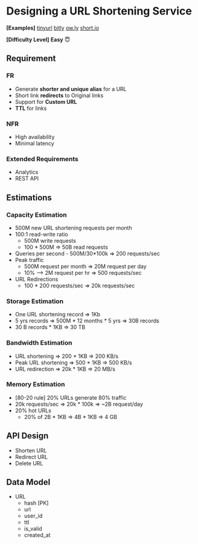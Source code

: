 # Designing a URL Shortening Service

**[Examples]**
[tinyurl](https://tinyurl.com/)
[bitly](https://bitly.com/)
[ow.ly](https://www.hootsuite.com/pages/owly)
[short.io](https://short.io/)

**[Difficulty Level]**
**Easy** :innocent:

## Requirement

### FR

* Generate **shorter and unique alias** for a URL
* Short link **redirects** to Original links
* Support for **Custom URL**
* **TTL** for links

### NFR

* High availability
* Minimal latency

### Extended Requirements

* Analytics
* REST API

## Estimations

### Capacity Estimation

* 500M new URL shortening requests per month
* 100:1 read-write ratio
  * 500M write requests
  * 100 * 500M => 50B read requests
* Queries per second - 500M/30*100k => 200 requests/sec
* Peak traffic
  * 500M request per month => 20M request per day
  * 10% --> 2M request per hr => 500 requests/sec
* URL Redirections
  * 100 * 200 requests/sec => 20k requests/sec

### Storage Estimation

* One URL shortening record => 1Kb
* 5 yrs records => 500M * 12 months * 5 yrs => 30B records
* 30 B records * 1KB => 30 TB

### Bandwidth Estimation

* URL shortening => 200 * 1KB => 200 KB/s
* Peak URL shortening => 500 * 1KB => 500 KB/s
* URL redirection => 20k * 1KB => 20 MB/s

### Memory Estimation

* [80-20 rule] 20% URLs generate 80% traffic
* 20k requests/sec => 20k * 100k => ~2B request/day
* 20% hot URLs
  * 20% of 2B * 1KB => 4B * 1KB => 4 GB

## API Design

* Shorten URL
* Redirect URL
* Delete URL

## Data Model

* URL
  * hash [PK]
  * url
  * user_id
  * ttl
  * is_valid
  * created_at

###
